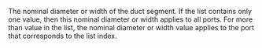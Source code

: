 ﻿The nominal diameter or width of the duct segment. If the list contains only one value, then this nominal diameter or width applies to all ports. For more than value in the list, the nominal diameter or width value applies to the port that corresponds to the list index.
